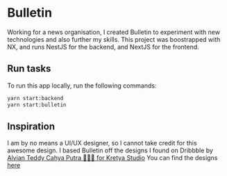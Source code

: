 # Bulletin
Working for a news organisation, I created Bulletin to experiment with new technologies and also further my skills.
This project was boostrapped with NX, and runs NestJS for the backend, and NextJS for the frontend.

## Run tasks
To run this app locally, run the following commands:
```sh
yarn start:backend
yarn start:bulletin
```

## Inspiration
I am by no means a UI/UX designer, so I cannot take credit for this awesome design.
I based Bulletin off the designs I found on Dribbble by [Alvian Teddy Cahya Putra 👨🏻‍🎨 for Kretya Studio](https://dribbble.com/alvxyz)
You can find the designs [here](https://dribbble.com/shots/21286628--Buletin-News-Website)
